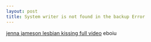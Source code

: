 ```yaml
---
layout: post 
title: System writer is not found in the backup Error
---
```


<a href=" http://community.thoughtworks.com/people/d8257c31dc/profile ">jenna
jameson lesbian kissing full video</a> eboiu
